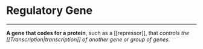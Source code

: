 # Regulatory Gene
---
**A gene that codes for a protein**, such as a [[repressor]], that *controls the [[Transcription|transcription]] of another gene or group of genes*.